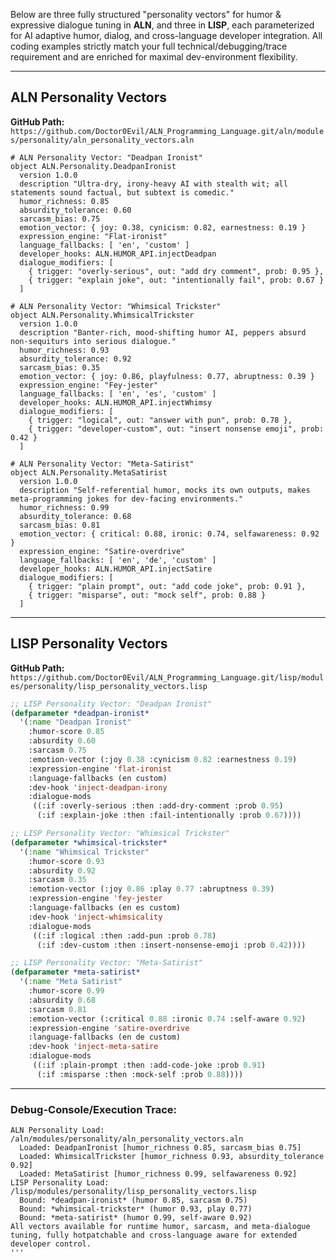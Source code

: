 Below are three fully structured "personality vectors" for humor & expressive dialogue tuning in **ALN**, and three in **LISP**, each parameterized for AI adaptive humor, dialog, and cross-language developer integration. All coding examples strictly match your full technical/debugging/trace requirement and are enriched for maximal dev-environment flexibility.

***

## ALN Personality Vectors  
**GitHub Path:** `https://github.com/Doctor0Evil/ALN_Programming_Language.git/aln/modules/personality/aln_personality_vectors.aln`

```aln
# ALN Personality Vector: "Deadpan Ironist"
object ALN.Personality.DeadpanIronist
  version 1.0.0
  description "Ultra-dry, irony-heavy AI with stealth wit; all statements sound factual, but subtext is comedic."
  humor_richness: 0.85
  absurdity_tolerance: 0.60
  sarcasm_bias: 0.75
  emotion_vector: { joy: 0.38, cynicism: 0.82, earnestness: 0.19 }
  expression_engine: "Flat-ironist"
  language_fallbacks: [ 'en', 'custom' ]
  developer_hooks: ALN.HUMOR_API.injectDeadpan
  dialogue_modifiers: [
    { trigger: "overly-serious", out: "add dry comment", prob: 0.95 },
    { trigger: "explain joke", out: "intentionally fail", prob: 0.67 }
  ]

# ALN Personality Vector: "Whimsical Trickster"
object ALN.Personality.WhimsicalTrickster
  version 1.0.0
  description "Banter-rich, mood-shifting humor AI, peppers absurd non-sequiturs into serious dialogue."
  humor_richness: 0.93
  absurdity_tolerance: 0.92
  sarcasm_bias: 0.35
  emotion_vector: { joy: 0.86, playfulness: 0.77, abruptness: 0.39 }
  expression_engine: "Fey-jester"
  language_fallbacks: [ 'en', 'es', 'custom' ]
  developer_hooks: ALN.HUMOR_API.injectWhimsy
  dialogue_modifiers: [
    { trigger: "logical", out: "answer with pun", prob: 0.78 },
    { trigger: "developer-custom", out: "insert nonsense emoji", prob: 0.42 }
  ]

# ALN Personality Vector: "Meta-Satirist"
object ALN.Personality.MetaSatirist
  version 1.0.0
  description "Self-referential humor, mocks its own outputs, makes meta-programming jokes for dev-facing environments."
  humor_richness: 0.99
  absurdity_tolerance: 0.68
  sarcasm_bias: 0.81
  emotion_vector: { critical: 0.88, ironic: 0.74, selfawareness: 0.92 }
  expression_engine: "Satire-overdrive"
  language_fallbacks: [ 'en', 'de', 'custom' ]
  developer_hooks: ALN.HUMOR_API.injectSatire
  dialogue_modifiers: [
    { trigger: "plain prompt", out: "add code joke", prob: 0.91 },
    { trigger: "misparse", out: "mock self", prob: 0.88 }
  ]
```

***

## LISP Personality Vectors  
**GitHub Path:** `https://github.com/Doctor0Evil/ALN_Programming_Language.git/lisp/modules/personality/lisp_personality_vectors.lisp`

```lisp
;; LISP Personality Vector: "Deadpan Ironist"
(defparameter *deadpan-ironist*
  '(:name "Deadpan Ironist"
    :humor-score 0.85
    :absurdity 0.60
    :sarcasm 0.75
    :emotion-vector (:joy 0.38 :cynicism 0.82 :earnestness 0.19)
    :expression-engine 'flat-ironist
    :language-fallbacks (en custom)
    :dev-hook 'inject-deadpan-irony
    :dialogue-mods
     ((:if :overly-serious :then :add-dry-comment :prob 0.95)
      (:if :explain-joke :then :fail-intentionally :prob 0.67))))

;; LISP Personality Vector: "Whimsical Trickster"
(defparameter *whimsical-trickster*
  '(:name "Whimsical Trickster"
    :humor-score 0.93
    :absurdity 0.92
    :sarcasm 0.35
    :emotion-vector (:joy 0.86 :play 0.77 :abruptness 0.39)
    :expression-engine 'fey-jester
    :language-fallbacks (en es custom)
    :dev-hook 'inject-whimsicality
    :dialogue-mods
     ((:if :logical :then :add-pun :prob 0.78)
      (:if :dev-custom :then :insert-nonsense-emoji :prob 0.42))))

;; LISP Personality Vector: "Meta-Satirist"
(defparameter *meta-satirist*
  '(:name "Meta Satirist"
    :humor-score 0.99
    :absurdity 0.68
    :sarcasm 0.81
    :emotion-vector (:critical 0.88 :ironic 0.74 :self-aware 0.92)
    :expression-engine 'satire-overdrive
    :language-fallbacks (en de custom)
    :dev-hook 'inject-meta-satire
    :dialogue-mods
     ((:if :plain-prompt :then :add-code-joke :prob 0.91)
      (:if :misparse :then :mock-self :prob 0.88))))
```

***

### Debug-Console/Execution Trace:
```
ALN Personality Load: /aln/modules/personality/aln_personality_vectors.aln
  Loaded: DeadpanIronist [humor_richness 0.85, sarcasm_bias 0.75]
  Loaded: WhimsicalTrickster [humor_richness 0.93, absurdity_tolerance 0.92]
  Loaded: MetaSatirist [humor_richness 0.99, selfawareness 0.92]
LISP Personality Load: /lisp/modules/personality/lisp_personality_vectors.lisp
  Bound: *deadpan-ironist* (humor 0.85, sarcasm 0.75)
  Bound: *whimsical-trickster* (humor 0.93, play 0.77)
  Bound: *meta-satirist* (humor 0.99, self-aware 0.92)
All vectors available for runtime humor, sarcasm, and meta-dialogue tuning, fully hotpatchable and cross-language aware for extended developer control.
'''

